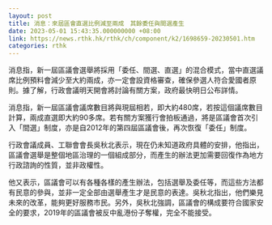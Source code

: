 ```yaml
---
layout: post
title: 消息：來屆區會直選比例減至兩成　其餘委任與間選產生
date: 2023-05-01 15:43:35.000000000 +08:00
link: https://news.rthk.hk/rthk/ch/component/k2/1698659-20230501.htm
categories: rthk
---
```


消息指，新一屆區議會選舉將採用「委任、間選、直選」的混合模式，當中直選議席比例預料會減少至大約兩成，亦一定會設資格審查，確保參選人符合愛國者原則。據了解，行政會議明天開會將討論有關方案，政府最快明日公布詳情。

消息指，新一屆區議會議席數目將與現屆相若，即大約480席，若按這個議席數目計算，兩成直選即大約90多席。若有關方案獲行會拍板通過，將是區議會首次引入「間選」制度，亦是自2012年的第四屆區議會後，再次恢復「委任」制度。

行政會議成員、工聯會會長吳秋北表示，現在仍未知道政府具體的安排，他指出，區議會選舉是整個地區治理的一個組成部分，而產生的辦法更加需要回復作為地方行政諮詢的性質，並非政權性。

他又表示，區議會可以有各種各樣的產生辦法，包括選舉及委任等，而這些方法都有民意的參與，並非一定全部由選舉產生才是民意的表達。吳秋北指出，他們樂見未來的改革，能夠更好服務市民。另外，吳秋北強調，區議會的構成要符合國家安全的要求，2019年的區議會被反中亂港份子奪權，完全不能接受。
